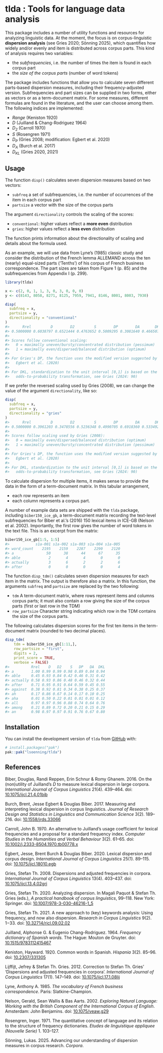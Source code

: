 
<!-- README.md is generated from README.Rmd. Please edit that file -->

# tlda : Tools for language data analysis

<!-- badges: start -->
<!-- badges: end -->

This package includes a number of utility functions and resources for
analyzing linguistic data. At the moment, the focus is on
corpus-linguistic **dispersion analysis** (see Gries 2020; Sönning
2025), which quantifies how widely and/or evenly and item is distributed
across corpus parts. This kind of analysis requires two variables:

- the *subfrequencies*, i.e. the number of times the item is found in
  each corpus part
- the *size of the corpus parts* (number of word tokens)

The package includes functions that allow you to calculate seven
different parts-based dispersion measures, including their
frequency-adjusted version. Subfrequencies and part sizes can be
supplied in two forms, either as vectors or as a term-document matrix.
For some measures, different formulas are found in the literature, and
the user can choose among them. The following indices are implemented:

- *Range* (Keniston 1920)
- *D* (Juilland & Chang-Rodriguez 1964)
- *D<sub>2</sub>* (Carroll 1970)
- *S* (Rosengren 1971)
- *D<sub>P</sub>* (Gries 2008; modification: Egbert et al. 2020)
- *D<sub>A</sub>* (Burch et al. 2017)
- *D<sub>KL</sub>* (Gries 2020, 2021)

## Usage

The function `disp()` calculates seven dispersion measures based on two
vectors:

- `subfreq` a set of subfrequencies, i.e. the number of occurrences of
  the item in each corpus part
- `partsize` a vector with the size of the corpus parts

The argument `directionality` controls the scaling of the scores:

- `conventional`: higher values reflect a **more even** distribution
- `gries`: higher values reflect a **less even** distribution

The function prints information about the directionality of scaling and
details about the formula used.

As an example, we will use data from Lyne’s (1985) classic study and
consider the distribution of the French lemma ALLEMAND across the ten
(nearly) equal-sized parts (‘Tenths’) of his corpus of French business
correspondence. The part sizes are taken from Figure 1 (p. 85) and the
subfrequencies from Appendix I (p. 299).

``` r
library(tlda)

x <- c(2, 0, 1, 1, 3, 0, 3, 0, 0, 0)
y <- c(8143, 8058, 8271, 8125, 7959, 7941, 8146, 8001, 8003, 7930)

disp(
  subfreq = x,
  partsize = y,
  directionality = "conventional"
)
#>      Rrel         D        D2         S        DP        DA       DKL 
#> 0.5000000 0.6038797 0.6521444 0.4763652 0.5009295 0.3081640 0.4665078
#> 
#> Scores follow conventional scaling:
#>   0 = maximally uneven/bursty/concentrated distribution (pessimum)
#>   1 = maximally even/dispersed/balanced distribution (optimum)
#> 
#> For Gries's DP, the function uses the modified version suggested by
#>   Egbert et al. (2020)
#> 
#> For DKL, standardization to the unit interval [0,1] is based on the
#>   odds-to-probability transformation, see Gries (2024: 90)
```

If we prefer the reversed scaling used by Gries (2008), we can change
the value of the argument `directionality`, like so:

``` r
disp(
  subfreq = x,
  partsize = y,
  directionality = "gries"
)
#>      Rrel         D        D2         S        DP        DA       DKL 
#> 0.5000000 0.3961203 0.3478556 0.5236348 0.4990705 0.6918360 0.5334922
#> 
#> Scores follow scaling used by Gries (2008):
#>   0 = maximally even/dispersed/balanced distribution (optimum)
#>   1 = maximally uneven/bursty/concentrated distribution (pessimum)
#> 
#> For Gries's DP, the function uses the modified version suggested by
#>   Egbert et al. (2020)
#> 
#> For DKL, standardization to the unit interval [0,1] is based on the
#>   odds-to-probability transformation, see Gries (2024: 90)
```

To calculate dispersion for multiple items, it makes sense to provide
the data in the form of a term-document matrix. In this tabular
arrangement,

- each row represents an item
- each column represents a corpus part.

A number of example data sets are shipped with the `tlda` package,
including `biber150_ice_gb`, a term-document matrix recording the
text-level subfrequencies for Biber et al.’s (2016) 150 lexical items in
ICE-GB (Nelson et al. 2002). Importantly, the first row gives the number
of word tokens in the text file. This is an excerpt from the matrix:

``` r
biber150_ice_gb[1:5, 1:5]
#>            s1a-001 s1a-002 s1a-003 s1a-004 s1a-005
#> word_count    2195    2159    2287    2290    2120
#> a               50      38      44      67      35
#> able             2       4       4       0       0
#> actually         3       6       2       2       6
#> after            0       0       0       0       4
```

The function `disp_tdm()` calculates seven dispersion measures for each
item in the matrix. The output is therefore also a matrix. In this
function, the arguments `subfreq` and `partsize` are replaced by the two
following:

- `tdm` A term-document matrix, where rows represent items and columns
  corpus parts; it must also contain a row giving the size of the corpus
  parts (first or last row in the TDM)
- `row_partsize` Character string indicating which row in the TDM
  contains the size of the corpus parts.

The following calculates dispersion scores for the first ten items in
the term-document matrix (rounded to two decimal places).

``` r
disp_tdm(
    tdm = biber150_ice_gb[1:11,], 
    row_partsize = "first",
    digits = 2,
    print_score = TRUE,
    verbose = FALSE)
#>          Rrel    D   D2    S   DP   DA  DKL
#> a        1.00 0.99 0.99 0.98 0.89 0.84 0.94
#> able     0.45 0.93 0.84 0.42 0.46 0.31 0.42
#> actually 0.58 0.93 0.86 0.48 0.46 0.32 0.44
#> after    0.71 0.95 0.91 0.64 0.59 0.45 0.55
#> against  0.38 0.92 0.81 0.34 0.38 0.25 0.37
#> ah       0.17 0.86 0.67 0.14 0.17 0.10 0.25
#> aha      0.01 0.50 0.22 0.01 0.01 0.01 0.12
#> all      0.97 0.97 0.96 0.88 0.74 0.64 0.76
#> among    0.21 0.89 0.72 0.20 0.21 0.15 0.29
#> an       0.98 0.97 0.97 0.91 0.76 0.67 0.80
```

## Installation

You can install the development version of `tlda` from
[GitHub](https://github.com/) with:

``` r
# install.packages("pak")
pak::pak("lsoenning/tlda")
```

## References

Biber, Douglas, Randi Reppen, Erin Schnur & Romy Ghanem. 2016. On the
(non)utility of Juilland’s *D* to measure lexical dispersion in large
corpora. *International Journal of Corpus Linguistics* 21(4). 439–464.
doi: [10.1075/ijcl.21.4.01bib](https://doi.org/10.1075/ijcl.21.4.01bib)

Burch, Brent, Jesse Egbert & Douglas Biber. 2017. Measuring and
interpreting lexical dispersion in corpus linguistics. *Journal of
Research Design and Statistics in Linguistics and Communication Science*
3(2). 189–216. doi:
[10.1558/jrds.33066](https://doi.org/10.1558/jrds.33066)

Carroll, John B. 1970. An alternative to Juilland’s usage coefficient
for lexical frequencies and a proposal for a standard frequency index.
*Computer Studies in the Humanities and Verbal Behaviour* 3(2). 61–65.
doi:
[10.1002/j.2333-8504.1970.tb00778.x](https://doi.org/10.1002/j.2333-8504.1970.tb00778.x)

Egbert, Jesse, Brent Burch & Douglas Biber. 2020. Lexical dispersion and
corpus design. *International Journal of Corpus Linguistics* 25(1).
89–115. doi:
[10.1075/ijcl.18010.egb](https://doi.org/10.1075/ijcl.18010.egb)

Gries, Stefan Th. 2008. Dispersions and adjusted frequencies in corpora.
*International Journal of Corpus Linguistics* 13(4). 403–437. doi:
[10.1075/ijcl.13.4.02gri](https://doi.org/10.1075/ijcl.13.4.02gri)

Gries, Stefan Th. 2020. Analyzing dispersion. In Magali Paquot & Stefan
Th. Gries (eds.), *A practical handbook of corpus linguistics*, 99–118.
New York: Springer. doi:
[10.1007/978-3-030-46216-1_5](https://doi.org/10.1007/978-3-030-46216-1_5)

Gries, Stefan Th. 2021. A new approach to (key) keywords analysis: Using
frequency, and now also dispersion. *Research in Corpus Linguistics*
9(2). 1−33. doi:
[10.32714/ricl.09.02.02](https://doi.org/10.32714/ricl.09.02.02)

Juilland, Alphonse G. & Eugenio Chang-Rodriguez. 1964. *Frequency
dictionary of Spanish words.* The Hague: Mouton de Gruyter. doi:
[10.1515/9783112415467](https://doi.org/10.1515/9783112415467)

Keniston, Hayward. 1920. Common words in Spanish. *Hispania* 3(2).
85–96. doi: [10.2307/331305](https://doi.org/10.2307/331305)

Lijffijt, Jefrey & Stefan Th. Gries. 2012. Correction to Stefan Th.
Gries’ ‘Dispersions and adjusted frequencies in corpora’. *International
Journal of Corpus Linguistics* 17(1). 147–149. doi:
[10.1075/ijcl.17.1.08lij](https://doi.org/10.1075/ijcl.17.1.08lij)

Lyne, Anthony A. 1985. *The vocabulary of French business
correspondence*. Paris: Slatkine-Champion.

Nelson, Gerald, Sean Wallis & Bas Aarts. 2002. *Exploring Natural
Language: Working with the British Component of the International Corpus
of English*. Amsterdam: John Benjamins. doi:
[10.1075/veaw.g29](https://doi.org/10.1075/veaw.g29)

Rosengren, Inger. 1971. The quantitative concept of language and its
relation to the structure of frequency dictionaries. *Etudes de
linguistique appliquee (Nouvelle Serie)* 1. 103–127.

Sönning, Lukas. 2025. Advancing our understanding of dispersion measures
in corpus research. *Corpora*.
